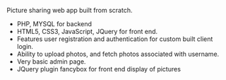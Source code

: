 Picture sharing web app built from scratch.

- PHP, MYSQL for backend
- HTML5, CSS3, JavaScript, JQuery for front end.
- Features user registration and authentication for custom built client login.
- Ability to upload photos, and fetch photos associated with username.
- Very basic admin page.
- JQuery plugin fancybox for front end display of pictures
